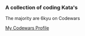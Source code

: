 ### A collection of coding Kata's

The majority are 6kyu on Codewars

[My Codewars Profile](https://www.codewars.com/users/SeanEmmers)
